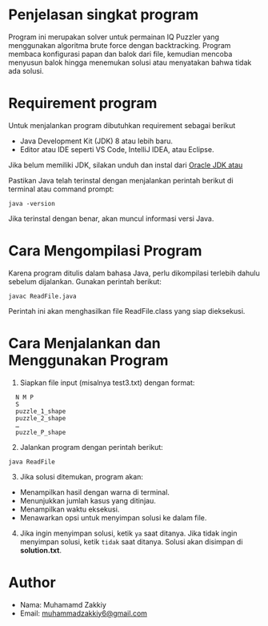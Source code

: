 # Penjelasan singkat program
Program ini merupakan solver untuk permainan IQ Puzzler yang menggunakan algoritma brute force dengan backtracking. Program membaca konfigurasi papan dan balok dari file, kemudian mencoba menyusun balok hingga menemukan solusi atau menyatakan bahwa tidak ada solusi.

# Requirement program
Untuk menjalankan program dibutuhkan requirement sebagai berikut
* Java Development Kit (JDK) 8 atau lebih baru.
* Editor atau IDE seperti VS Code, IntelliJ IDEA, atau Eclipse.

Jika belum memiliki JDK, silakan unduh dan instal dari [Oracle JDK atau]([https://](https://www.oracle.com/java/technologies/downloads/#java11?er=221886)) 

Pastikan Java telah terinstal dengan menjalankan perintah berikut di terminal atau command prompt:
```
java -version
```
Jika terinstal dengan benar, akan muncul informasi versi Java.

# Cara Mengompilasi Program
Karena program ditulis dalam bahasa Java, perlu dikompilasi terlebih dahulu sebelum dijalankan.
Gunakan perintah berikut:
```
javac ReadFile.java
```
Perintah ini akan menghasilkan file ReadFile.class yang siap dieksekusi.

# Cara Menjalankan dan Menggunakan Program
1. Siapkan file input (misalnya test3.txt) dengan format:
```
  N M P
  S
  puzzle_1_shape
  puzzle_2_shape
  …
  puzzle_P_shape
```
2. Jalankan program dengan perintah berikut:
```
java ReadFile
```
3. Jika solusi ditemukan, program akan:
* Menampilkan hasil dengan warna di terminal.
* Menunjukkan jumlah kasus yang ditinjau.
* Menampilkan waktu eksekusi.
* Menawarkan opsi untuk menyimpan solusi ke dalam file.
4. Jika ingin menyimpan solusi, ketik ```ya``` saat ditanya. Jika tidak ingin menyimpan solusi, ketik ```tidak``` saat ditanya. Solusi akan disimpan di **solution.txt**.

# Author
* Nama: Muhamamd Zakkiy
* Email: muhammadzakkiy6@gmail.com
